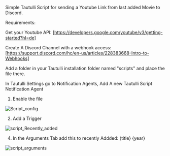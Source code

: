 Simple Tautulli Script for sending a Youtube Link from last added Movie to Discord.

Requirements:


Get your Youtube API: [https://developers.google.com/youtube/v3/getting-started?hl=de]

Create A Discord Channel with a webhook access: [https://support.discord.com/hc/en-us/articles/228383668-Intro-to-Webhooks]




Add a folder in your Tautulli installation folder named "scripts" and place the file there.


In Tautulli Settings go to Notification Agents,
Add A new Tautulli Script Notification Agent

1. Enable the file


![Script_config](https://github.com/sudoWalker/tautulli-youtubelink-Discord-messenger/assets/5301174/09c6b90f-ea34-4578-9132-437adaaa96d9)




2. Add a Trigger


![script_Recently_added](https://github.com/sudoWalker/tautulli-youtubelink-Discord-messenger/assets/5301174/5fbb457e-d619-44ee-bdf0-dc15e00644dd)




4. In the Arguments Tab add this to recently Addded: {title} {year}


![script_arguments](https://github.com/sudoWalker/tautulli-youtubelink-Discord-messenger/assets/5301174/c1892ed1-511d-4f2b-a6e6-d552e68ac054)
